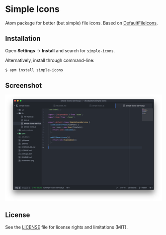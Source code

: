 # Simple Icons

Atom package for better (but simple) file icons. Based on [DefaultFileIcons][default-file-icons].

## Installation
Open **Settings** → **Install** and search for `simple-icons`.

Alternatively, install through command-line:

```sh
$ apm install simple-icons
```

## Screenshot

![screenshot](screenshot.png)

## License

See the [LICENSE](LICENSE.md) file for license rights and limitations (MIT).

[default-file-icons]: https://github.com/atom/tree-view/blob/master/lib/default-file-icons.coffee
